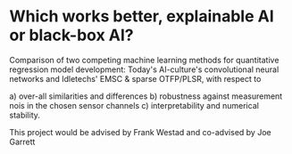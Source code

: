 Which works better, explainable AI or black-box AI?
=
Comparison of  two competing machine learning methods for quantitative regression model development: Today's AI-culture's  convolutional neural networks and Idletechs' EMSC & sparse OTFP/PLSR, with respect to

a) over-all similarities and differences 
b) robustness against measurement nois in the chosen sensor channels
c) interpretability and numerical stability.

This project would be advised by Frank Westad and co-advised by Joe Garrett
